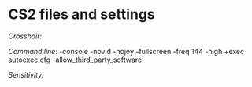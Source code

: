 # CS2 files and settings
_Crosshair:_  


_Command line:_   -console -novid -nojoy -fullscreen -freq 144 -high +exec autoexec.cfg -allow_third_party_software


_Sensitivity:_    
